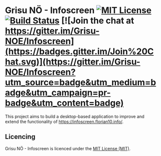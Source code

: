Grisu NÖ - Infoscreen [![MIT License][license-image]][license-url] [![Build Status][vsonline-image]][vsonline-url] [![Join the chat at https://gitter.im/Grisu-NOE/Infoscreen](https://badges.gitter.im/Join%20Chat.svg)](https://gitter.im/Grisu-NOE/Infoscreen?utm_source=badge&utm_medium=badge&utm_campaign=pr-badge&utm_content=badge)
============

This project aims to build a desktop-based application to improve and extend the functionality of https://infoscreen.florian10.info/.

Licencing
---------

Grisu NÖ - Infoscreen is licenced under the [MIT License (MIT)](LICENSE).

[license-image]: https://img.shields.io/badge/license-MIT-blue.svg
[license-url]: LICENSE

[vsonline-url]: https://grisu-noe.visualstudio.com/DefaultCollection/Infoscreen
[vsonline-image]: https://grisu-noe.visualstudio.com/DefaultCollection/_apis/public/build/definitions/91b44015-3819-4981-9e5f-67b8f5f0b585/2/badge
